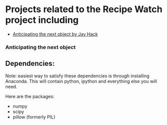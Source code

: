 Projects related to the Recipe Watch project including
===================

- [Anticipating the next object by Jay Hack](#anticipating-the-next-object)


### Anticipating the next object

Dependencies:
-------------
Note: easiest way to satisfy these dependencies is through installing Anaconda. This will contain python,
ipython and everything else you will need.

Here are the packages:
- numpy
- scipy
- pillow (formerly PIL)
